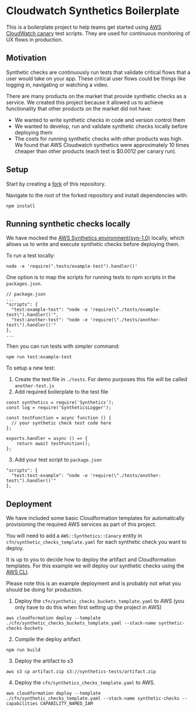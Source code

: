 # Cloudwatch Synthetics Boilerplate

This is a boilerplate project to help teams get started using [AWS CloudWatch canary](https://docs.aws.amazon.com/AmazonCloudWatch/latest/monitoring/CloudWatch_Synthetics_Canaries.html) test scripts. They are used for continuous monitoring of UX flows in production.

## Motivation

Synthetic checks are continuously run tests that validate critical flows that a user would take on your app. These critical user flows could be things like logging in, navigating or watching a video.

There are many products on the market that provide synthetic checks as a service. We created this project because it allowed us to achieve functionality that other products on the market did not have:

- We wanted to write synthetic checks in code and version control them
- We wanted to develop, run and validate synthetic checks locally before deploying them
- The costs for running synthetic checks with other products was high. We found that AWS Cloudwatch synthetics were approximately 10 times cheaper than other products (each test is $0.0012 per canary run).

## Setup

Start by creating a [fork](https://docs.github.com/en/github/getting-started-with-github/fork-a-repo) of this repository.

Navigate to the root of the forked repository and install dependencies with:

```
npm install
```

## Running synthetic checks locally

We have mocked the [AWS Synthetics environment(syn-1.0)](https://docs.aws.amazon.com/AmazonCloudWatch/latest/monitoring/CloudWatch_Synthetics_Canaries_Function_Library.html) locally, which allows us to write and execute synthetic checks before deploying them.

To run a test locally:

```
node -e 'require(".tests/example-test").handler()'
```

One option is to map the scripts for running tests to npm scripts in the `packages.json`.

```
// package.json
...
"scripts": {
  "test:example-test": "node -e 'require(\"./tests/example-test\").handler()'",
  "test:another-test": "node -e 'require(\"./tests/another-test\").handler()'"
},
...
```

Then you can run tests with simpler command:

```
npm run test:example-test
```

To setup a new test:

1. Create the test file in `./tests`. For demo purposes this file will be called `another-test.js`
2. Add required boilerplate to the test file
```
const synthetics = require('Synthetics');
const log = require('SyntheticsLogger');

const testFunction = async function () {
  // your synthetic check test code here
};

exports.handler = async () => {
    return await testFunction();
};
```
3. Add your test script to `package.json`
```
"scripts": {
  "test:test-example": "node -e 'require(\"./tests/another-test\").handler()'"
},
```

## Deployment

We have included some basic Cloudformation templates for automatically provisioning the required AWS services as part of this project.

You will need to add a `AWS::Synthetics::Canary` entity in `cfn/synthetic_checks_template.yaml` for each synthetic check you want to deploy.

It is up to you to decide how to deploy the artifact and Cloudformation templates. For this example we will deploy our synthetic checks using the [AWS CLI](https://docs.aws.amazon.com/cli/latest/userguide/install-cliv2.html).

Please note this is an example deployment and is probably not what you should be doing for production.

1. Deploy the `cfn/synthetic_checks_buckets_template.yaml` to AWS (you only have to do this when first setting up the project in AWS)
```
aws cloudformation deploy --template ./cfn/synthetic_checks_buckets_template.yaml --stack-name synthetic-checks-buckets
```
2. Compile the deploy artifact
```
npm run build
```
3. Deploy the artifact to s3
```
aws s3 cp artifact.zip s3://synthetics-tests/artifact.zip
```
4. Deploy the `cfn/synthetics_checks_template.yaml` to AWS.
```
aws cloudformation deploy --template ./cfn/synthetic_checks_template.yaml --stack-name synthetic-checks --capabilities CAPABILITY_NAMED_IAM
```
